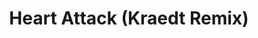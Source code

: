 ---
layout: song
redirect_from: /Home/Song/12
id: 12
title: Heart Attack (Kraedt Remix)
artist: Archie feat. Crywolf
genre: Melbourne Bounce
image: Heart Attack (Kraedt Remix).jpg
buy-able: false
downloadable: true
yt-id: yn8MGDj6MIk
itunes:
beatport:
gplay:
amazon:
license: 2
---